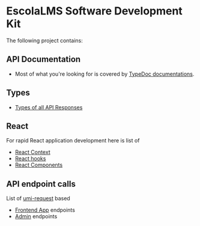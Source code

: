 # EscolaLMS Software Development Kit 

The following project contains: 

## API Documentation 
* Most of what you're looking for is covered by [TypeDoc documentations](https://escolalms.github.io/sdk/).

## Types 

* [Types of all API Responses](https://escolalms.github.io/sdk/src/types/api.ts)

## React 

For rapid React application development here is list of 

* [React Context](https://github.com/EscolaLMS/sdk/blob/main/src/react/context/index.tsx)  
* [React hooks](https://github.com/EscolaLMS/sdk/tree/main/src/react/hooks) 
* [React Components](https://github.com/EscolaLMS/sdk/tree/main/src/react/components) 

## API endpoint calls 

List of [umi-request](https://github.com/umijs/umi-request) based 

* [Frontend App](https://github.com/EscolaLMS/sdk/tree/main/src/services) endpoints 
* [Admin](https://github.com/EscolaLMS/sdk/tree/main/src/types) endpoints 
